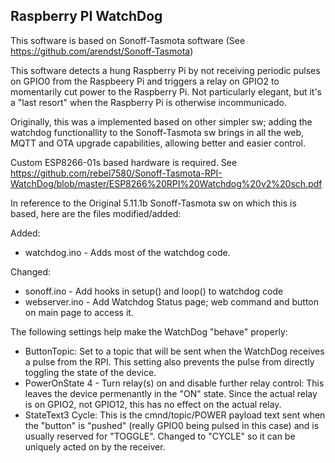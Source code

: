 ## Raspberry PI WatchDog

This software is based on Sonoff-Tasmota software (See https://github.com/arendst/Sonoff-Tasmota)

This software detects a hung Raspberry Pi by not receiving periodic pulses on GPIO0 from the Raspbeery Pi and triggers a relay on GPIO2 to momentarily cut power to the Raspberry Pi. Not particularly elegant, but it's a "last resort" when the Raspberry Pi is otherwise incommunicado.

Originally, this was a implemented based on other simpler sw; adding the watchdog functionallity to the Sonoff-Tasmota sw brings in all the web, MQTT and OTA upgrade capabilities, allowing better and easier control.

Custom ESP8266-01s based hardware is required. See https://github.com/rebel7580/Sonoff-Tasmota-RPI-WatchDog/blob/master/ESP8266%20RPI%20Watchdog%20v2%20sch.pdf

In reference to the Original 5.11.1b Sonoff-Tasmota sw on which this is based, here are the files modified/added:

Added:
* watchdog.ino - Adds most of the watchdog code.

Changed:
* sonoff.ino - Add hooks in setup() and loop() to watchdog code
* webserver.ino - Add Watchdog Status page; web command and button on main page to access it.

The following settings help make the WatchDog "behave" properly:

* ButtonTopic: Set to a topic that will be sent when the WatchDog receives a pulse from the RPI. This setting also prevents the pulse from directly toggling the state of the device. 
* PowerOnState 4 - Turn relay(s) on and disable further relay control: This leaves the device permenantly in the "ON" state. Since the actual relay is on GPIO2, not GPIO12, this has no effect on the actual relay.
* StateText3 Cycle: This is the cmnd/topic/POWER payload text sent when the "button" is "pushed" (really GPIO0 being pulsed in this case) and is usually reserved for "TOGGLE". Changed to "CYCLE" so it can be uniquely acted on by the receiver.



